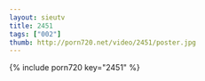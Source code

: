```yaml
--- 
layout: sieutv
title: 2451
tags: ["002"]
thumb: http://porn720.net/video/2451/poster.jpg
---
```

{% include porn720 key="2451" %} 
